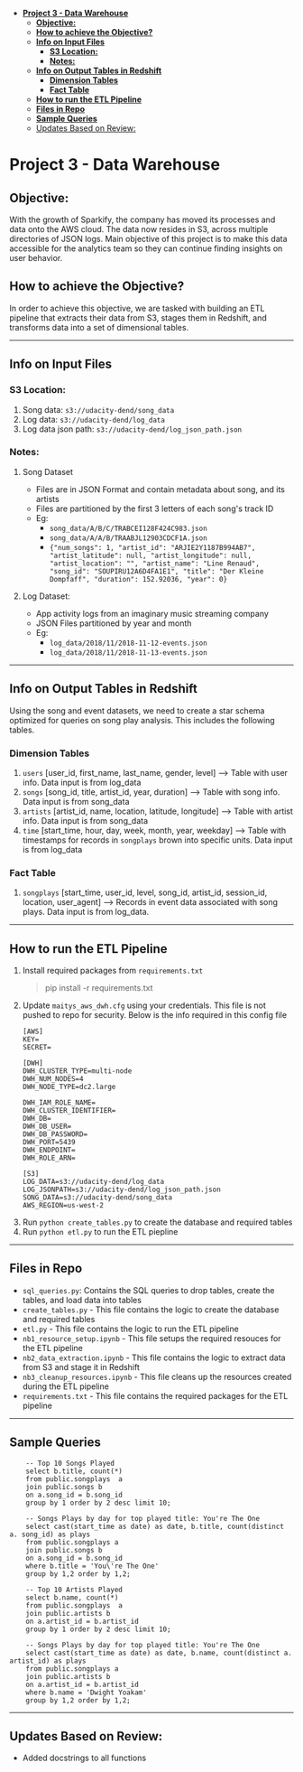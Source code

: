 
- [**Project 3 - Data Warehouse**](#project-3---data-warehouse)
  - [**Objective:**](#objective)
  - [**How to achieve the Objective?**](#how-to-achieve-the-objective)
  - [**Info on Input Files**](#info-on-input-files)
    - [**S3 Location:**](#s3-location)
    - [**Notes:**](#notes)
  - [**Info on Output Tables in Redshift**](#info-on-output-tables-in-redshift)
    - [**Dimension Tables** <br>](#dimension-tables-)
    - [**Fact Table** <br>](#fact-table-)
  - [**How to run the ETL Pipeline** <br>](#how-to-run-the-etl-pipeline-)
  - [**Files in Repo** <br>](#files-in-repo-)
  - [**Sample Queries** <br>](#sample-queries-)
  - [Updates Based on Review:](#updates-based-on-review)


# **Project 3 - Data Warehouse**

## **Objective:**
With the growth of Sparkify, the company has moved its processes and data onto the AWS cloud. The data now resides in S3, across multiple directories of JSON logs. Main objective of this project is to make this data accessible for the analytics team so they can continue finding insights on user behavior.

## **How to achieve the Objective?**
In order to achieve this objective, we are tasked with building an ETL pipeline that extracts their data from S3, stages them in Redshift, and transforms data into a set of dimensional tables.

---
## **Info on Input Files**

###  **S3 Location:**
1. Song data: `s3://udacity-dend/song_data`
2. Log data: `s3://udacity-dend/log_data`
3. Log data json path: `s3://udacity-dend/log_json_path.json`

###  **Notes:**
1. Song Dataset
    - Files are in JSON Format and contain metadata about song, and its artists
    - Files are partitioned by the first 3 letters of each song's track ID
    - Eg:
        - `song_data/A/B/C/TRABCEI128F424C983.json`
        - `song_data/A/A/B/TRAABJL12903CDCF1A.json`
        - `{"num_songs": 1, "artist_id": "ARJIE2Y1187B994AB7", "artist_latitude": null, "artist_longitude": null, "artist_location": "", "artist_name": "Line Renaud", "song_id": "SOUPIRU12A6D4FA1E1", "title": "Der Kleine Dompfaff", "duration": 152.92036, "year": 0}`

1. Log Dataset:
    - App activity logs from an imaginary music streaming company
    - JSON Files partitioned by year and month
    - Eg:
        - `log_data/2018/11/2018-11-12-events.json`
        - `log_data/2018/11/2018-11-13-events.json`
---
## **Info on Output Tables in Redshift**
Using the song and event datasets, we need to create a star schema optimized for queries on song play analysis. This includes the following tables.

### **Dimension Tables** <br>
1. `users` [user_id, first_name, last_name, gender, level] --> Table with user info. Data input is from log_data
2. `songs` [song_id, title, artist_id, year, duration] --> Table with song info. Data input is from song_data
3. `artists` [artist_id, name, location, latitude, longitude] --> Table with artist info. Data input is from song_data
4. `time` [start_time, hour, day, week, month, year, weekday] --> Table with timestamps for records in `songplays` brown into specific units. Data input is from log_data

### **Fact Table** <br>
1. `songplays` [start_time, user_id, level, song_id, artist_id, session_id, location, user_agent] --> Records in event data associated with song plays. Data input is from log_data.

---
## **How to run the ETL Pipeline** <br>
1. Install required packages from `requirements.txt`
    >pip install -r requirements.txt
2. Update `maitys_aws_dwh.cfg` using your credentials. This file is not pushed to repo for security. Below is the info required in this config file
    ```
    [AWS]
    KEY=
    SECRET=

    [DWH] 
    DWH_CLUSTER_TYPE=multi-node
    DWH_NUM_NODES=4
    DWH_NODE_TYPE=dc2.large

    DWH_IAM_ROLE_NAME=
    DWH_CLUSTER_IDENTIFIER=
    DWH_DB=
    DWH_DB_USER=
    DWH_DB_PASSWORD=
    DWH_PORT=5439
    DWH_ENDPOINT=
    DWH_ROLE_ARN=

    [S3]
    LOG_DATA=s3://udacity-dend/log_data
    LOG_JSONPATH=s3://udacity-dend/log_json_path.json
    SONG_DATA=s3://udacity-dend/song_data
    AWS_REGION=us-west-2
    ```
3. Run `python create_tables.py` to create the database and required tables
4. Run `python etl.py` to run the ETL piepline 
   
---
## **Files in Repo** <br>
- `sql_queries.py`: Contains the SQL queries to drop tables, create the tables, and load data into tables
- `create_tables.py` -  This file contains the logic to create the database and required tables
- `etl.py` - This file contains the logic to run the ETL pipeline
- `nb1_resource_setup.ipynb` - This file setups the required resouces for the ETL pipeline
- `nb2_data_extraction.ipynb` - This file contains the logic to extract data from S3 and stage it in Redshift
- `nb3_cleanup_resources.ipynb` - This file cleans up the resources created during the ETL pipeline
- `requirements.txt` - This file contains the required packages for the ETL pipeline

---
## **Sample Queries** <br>
```
    -- Top 10 Songs Played
    select b.title, count(*) 
    from public.songplays  a
    join public.songs b
    on a.song_id = b.song_id
    group by 1 order by 2 desc limit 10;

    -- Songs Plays by day for top played title: You're The One
    select cast(start_time as date) as date, b.title, count(distinct a. song_id) as plays
    from public.songplays a
    join public.songs b
    on a.song_id = b.song_id
    where b.title = 'You\'re The One'
    group by 1,2 order by 1,2;

    -- Top 10 Artists Played
    select b.name, count(*) 
    from public.songplays  a
    join public.artists b
    on a.artist_id = b.artist_id
    group by 1 order by 2 desc limit 10;

    -- Songs Plays by day for top played title: You're The One
    select cast(start_time as date) as date, b.name, count(distinct a.  artist_id) as plays
    from public.songplays a
    join public.artists b
    on a.artist_id = b.artist_id
    where b.name = 'Dwight Yoakam'
    group by 1,2 order by 1,2;
```

---
## Updates Based on Review:
- Added docstrings to all functions